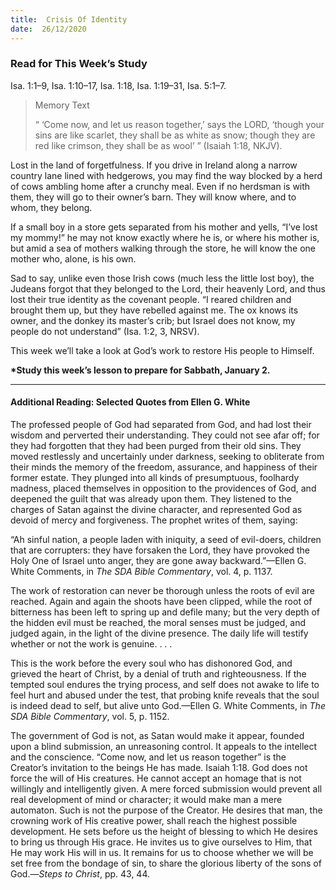 ```yaml
---
title:  Crisis Of Identity
date:  26/12/2020
---
```


### Read for This Week’s Study
Isa. 1:1–9, Isa. 1:10–17, Isa. 1:18, Isa. 1:19–31, Isa. 5:1–7.

> <p>Memory Text</p>
> “ ‘Come now, and let us reason together,’ says the LORD, ‘though your sins are like scarlet, they shall be as white as snow; though they are red like crimson, they shall be as wool’ ” (Isaiah 1:18, NKJV).

Lost in the land of forgetfulness. If you drive in Ireland along a narrow country lane lined with hedgerows, you may find the way blocked by a herd of cows ambling home after a crunchy meal. Even if no herdsman is with them, they will go to their owner’s barn. They will know where, and to whom, they belong.

If a small boy in a store gets separated from his mother and yells, “I’ve lost my mommy!” he may not know exactly where he is, or where his mother is, but amid a sea of mothers walking through the store, he will know the one mother who, alone, is his own.

Sad to say, unlike even those Irish cows (much less the little lost boy), the Judeans forgot that they belonged to the Lord, their heavenly Lord, and thus lost their true identity as the covenant people. “I reared children and brought them up, but they have rebelled against me. The ox knows its owner, and the donkey its master’s crib; but Israel does not know, my people do not understand” (Isa. 1:2, 3, NRSV).

This week we’ll take a look at God’s work to restore His people to Himself.

__*Study this week’s lesson to prepare for Sabbath, January 2.__

---

#### Additional Reading: Selected Quotes from Ellen G. White

The professed people of God had separated from God, and had lost their wisdom and perverted their understanding. They could not see afar off; for they had forgotten that they had been purged from their old sins. They moved restlessly and uncertainly under darkness, seeking to obliterate from their minds the memory of the freedom, assurance, and happiness of their former estate. They plunged into all kinds of presumptuous, foolhardy madness, placed themselves in opposition to the providences of God, and deepened the guilt that was already upon them. They listened to the charges of Satan against the divine character, and represented God as devoid of mercy and forgiveness. The prophet writes of them, saying:

“Ah sinful nation, a people laden with iniquity, a seed of evil-doers, children that are corrupters: they have forsaken the Lord, they have provoked the Holy One of Israel unto anger, they are gone away backward.”—Ellen G. White Comments, in _The SDA Bible Commentary_, vol. 4, p. 1137.

The work of restoration can never be thorough unless the roots of evil are reached. Again and again the shoots have been clipped, while the root of bitterness has been left to spring up and defile many; but the very depth of the hidden evil must be reached, the moral senses must be judged, and judged again, in the light of the divine presence. The daily life will testify whether or not the work is genuine. . . .

This is the work before the every soul who has dishonored God, and grieved the heart of Christ, by a denial of truth and righteousness. If the tempted soul endures the trying process, and self does not awake to life to feel hurt and abused under the test, that probing knife reveals that the soul is indeed dead to self, but alive unto God.—Ellen G. White Comments, in _The SDA Bible Commentary_, vol. 5, p. 1152.

The government of God is not, as Satan would make it appear, founded upon a blind submission, an unreasoning control. It appeals to the intellect and the conscience. “Come now, and let us reason together” is the Creator’s invitation to the beings He has made. Isaiah 1:18. God does not force the will of His creatures. He cannot accept an homage that is not willingly and intelligently given. A mere forced submission would prevent all real development of mind or character; it would make man a mere automaton. Such is not the purpose of the Creator. He desires that man, the crowning work of His creative power, shall reach the highest possible development. He sets before us the height of blessing to which He desires to bring us through His grace. He invites us to give ourselves to Him, that He may work His will in us. It remains for us to choose whether we will be set free from the bondage of sin, to share the glorious liberty of the sons of God.—_Steps to Christ_, pp. 43, 44.